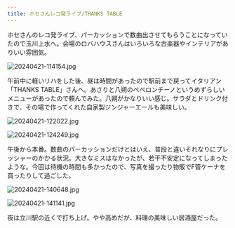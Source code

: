 ```yaml
---
title: ホセさんレコ発ライブ/THANKS TABLE
---
```


ホセさんのレコ発ライブ、パーカッションで数曲出させてもらうことになっていたので玉川上水へ。会場のロバハウスさんはいろいろな古楽器やインテリアがありいい雰囲気。

![20240421-114154.jpg](https://ceshmina-photos.s3.ap-northeast-1.amazonaws.com/medium/202404/20240421-114154.jpg)

午前中に軽いリハをした後、昼は時間があったので駅前まで戻ってイタリアン「THANKS TABLE」さんへ。あさりと八朔のペペロンチーノというめずらしいメニューがあったので頼んでみた。八朔がかなりいい感じ。サラダとドリンク付きで、その場で作ってくれた自家製ジンジャーエールも美味しい。

![20240421-122022.jpg](https://ceshmina-photos.s3.ap-northeast-1.amazonaws.com/medium/202404/20240421-122022.jpg)

![20240421-124249.jpg](https://ceshmina-photos.s3.ap-northeast-1.amazonaws.com/medium/202404/20240421-124249.jpg)

午後から本番。数曲のパーカッションだけとはいえ、普段と違いそれなりにプレッシャーのかかる状況。大きなミスはなかったが、若干不安定になってしまったような。今回は待機の時間も多かったので、写真を撮ったり物販でF管ケーナを買ったりして過ごした。

![20240421-140648.jpg](https://ceshmina-photos.s3.ap-northeast-1.amazonaws.com/medium/202404/20240421-140648.jpg)

![20240421-141141.jpg](https://ceshmina-photos.s3.ap-northeast-1.amazonaws.com/medium/202404/20240421-141141.jpg)

夜は立川駅の近くで打ち上げ。やや高めだが、料理の美味しい居酒屋だった。
